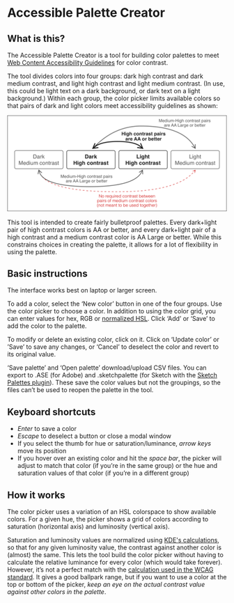 # Accessible Palette Creator

<h2>What is this?</h2>

The Accessible Palette Creator is a tool for building color palettes to meet <a href = 'https://www.w3.org/TR/WCAG21/' target='_blank'>Web Content Accessibility Guidelines</a> for color contrast. 

The tool divides colors into four groups: dark high contrast and dark medium contrast, and light high contrast and light medium contrast. (In use, this could be light text on a dark background, or dark text on a light background.) Within each group, the color picker limits available colors so that pairs of dark and light colors meet accessibility guidelines as shown:

![alt Diagram illustrating the contrast values between each group of colors. This is explained in the next paragraph.](https://github.com/DanielSoltis/accessible-palette-creator/blob/master/images/colorpairdiagram.png)

This tool is intended to create fairly bulletproof palettes. Every dark+light pair of high contrast colors is AA or better, and every dark+light pair of a high contrast and a medium contrast color is AA Large or better. While this constrains choices in creating the palette, it allows for a lot of flexibility in using the palette.

<h2>Basic instructions</h2>

The interface works best on laptop or larger screen.

To add a color, select the ‘New color’ button in one of the four groups. Use the color picker to choose a color. In addition to using the color grid, you can enter values for hex, RGB or <a href = 'https://accessibility.kde.org/hsl-adjusted.php' target='_blank'>normalized HSL</a>. Click ‘Add’ or ‘Save’ to add the color to the palette.

To modify or delete an existing color, click on it. Click on ‘Update color’ or ’Save’ to save any changes, or ‘Cancel’ to deselect the color and revert to its original value.

‘Save palette’ and ‘Open palette’ download/upload CSV files. You can export to .ASE (for Adobe) and .sketchpalette (for Sketch with the <a href = 'https://github.com/andrewfiorillo/sketch-palettes' target='_blank'>Sketch Palettes plugin</a>). These save the color values but not the groupings, so the files can’t be used to reopen the palette in the tool.
</p>

<h2>Keyboard shortcuts</h2>

<ul>
    <li><em>Enter</em> to save a color</li>
    <li><em>Escape</em> to deselect a button or close a modal window</li>
    <li>If you select the thumb for hue or saturation/luminance, <em>arrow keys</em> move its position</li>
    <li>If you hover over an existing color and hit the <em>space bar</em>, the picker will adjust to match that color (if you’re in the same group) or the hue and saturation values of that color (if you’re in a different group)</li>
</ul>

<h2>How it works</h2>

The color picker uses a variation of an HSL colorspace to show available colors. For a given hue, the picker shows a grid of colors according to saturation (horizontal axis) and luminosity (vertical axis).

Saturation and luminosity values are normalized using <a href = 'https://accessibility.kde.org/hsl-adjusted.php' target='_blank'>KDE's calculations</a>, so that for any given luminosity value, the contrast against another color is (almost) the same. This lets the tool build the color picker without having to calculate the relative luminance for every color (which would take forever). 
However, it’s not a perfect match with the <a href = 'https://www.w3.org/TR/WCAG21/#dfn-relative-luminance' target='_blank'>calculation used in the WCAG standard</a>. It gives a good ballpark range, but if you want to use a color at the top or bottom of the picker, <em>keep an eye on the actual contrast value against other colors in the palette</em>.
